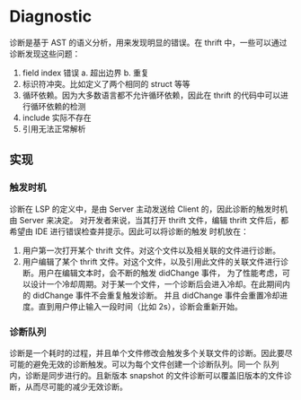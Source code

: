 # Diagnostic

诊断是基于 AST 的语义分析，用来发现明显的错误。在 thrift 中，一些可以通过诊断发现这些问题：

1. field index 错误
   a. 超出边界
   b. 重复
2. 标识符冲突。比如定义了两个相同的 struct 等等
3. 循环依赖。因为大多数语言都不允许循环依赖，因此在 thrift 的代码中可以进行循环依赖的检测
4. include 实际不存在
5. 引用无法正常解析

## 实现

### 触发时机

诊断在 LSP 的定义中，是由 Server 主动发送给 Client 的，因此诊断的触发时机由 Server 来决定。
对开发者来说，当其打开 thrift 文件，编辑 thrift 文件后，都希望由 IDE 进行错误检查并提示。因此可以将诊断的触发
时机放在：

1. 用户第一次打开某个 thrift 文件。对这个文件以及相关联的文件进行诊断。
2. 用户编辑了某个 thrift 文件。对这个文件，以及引用此文件的关联文件进行诊断。用户在编辑文本时，会不断的触发 didChange 事件，
为了性能考虑，可以设计一个冷却周期。对于某一个文件，一个诊断后会进入冷却。在此期间内的 didChange 事件不会重复触发诊断。
并且 didChange 事件会重置冷却进度。直到用户停止输入一段时间（比如 2s），诊断会重新开始。

### 诊断队列

诊断是一个耗时的过程，并且单个文件修改会触发多个关联文件的诊断。因此要尽可能的避免无效的诊断触发。可以为每个文件创建一个诊断队列。同一个
队列内，诊断是同步进行的。且新版本 snapshot 的文件诊断可以覆盖旧版本的文件诊断，从而尽可能的减少无效诊断。


